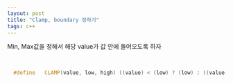 ```yaml
---
layout: post
title: "Clamp, boundary 정하기"
tags: c++
---
```


Min, Max값을 정해서 해당 value가 값 안에 들어오도록 하자

<br/>

~~~c++
  #define   CLAMP(value, low, high) ((value) < (low) ? (low) : ((value) > (high) ? (high) : (value)))
~~~